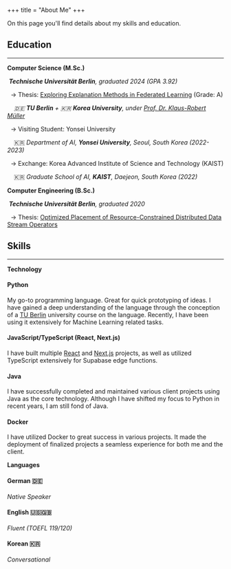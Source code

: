 +++
title = "About Me"
+++

On this page you'll find details about my skills and education.



## Education

---
**Computer Science (M.Sc.)**

 ***Technische Universität Berlin**, graduated 2024 (GPA 3.92)*

&nbsp;&nbsp;→ Thesis: [Exploring Explanation Methods in Federated Learning](https://drive.google.com/file/d/18LGnz6zePEwvBeh5bsp0ZpOH-PEr5kCD/view?usp=sharing) (Grade: A)

&nbsp;&nbsp;&nbsp;&nbsp;*🇩🇪 **TU Berlin** + 🇰🇷 **Korea University**, under [Prof. Dr. Klaus-Robert Müller](https://scholar.google.com/citations?user=jplQac8AAAAJ&hl=en)*

&nbsp;&nbsp;→ Visiting Student: Yonsei University

&nbsp;&nbsp;&nbsp;&nbsp;🇰🇷 *Department of AI, **Yonsei University**, Seoul, South Korea (2022-2023)*

&nbsp;&nbsp;→ Exchange: Korea Advanced Institute of Science and Technology (KAIST)

&nbsp;&nbsp;&nbsp;&nbsp;🇰🇷 *Graduate School of AI, **KAIST**, Daejeon, South Korea (2022)*


**Computer Engineering (B.Sc.)**

 ***Technische Universität Berlin**, graduated 2020*

&nbsp;&nbsp;→ Thesis: [Optimized Placement of Resource-Constrained Distributed Data Stream Operators](https://drive.google.com/file/d/13YAcCVQi8rAS0ZKKEmDcsae5soTmXbJX/view?usp=sharing)

## Skills

---
**Technology**
#### Python

My go-to programming language. Great for quick prototyping of ideas. I have gained a deep understanding of the language through the conception of a [TU Berlin](https://tu.berlin/) university course on the language. Recently, I have been using it extensively for Machine Learning related tasks.

#### JavaScript/TypeScript (React, Next.js)

I have built multiple [React](https://renderlab-inky.vercel.app/) and [Next.js](https://zendone.app/) projects, as well as utilized TypeScript extensively for Supabase edge functions.

#### Java

I have successfully completed and maintained various client projects using Java as the core technology. Although I have shifted my focus to Python in recent years, I am still fond of Java.

#### Docker

I have utilized Docker to great success in various projects. It made the deployment of finalized projects a seamless experience for both me and the client.

**Languages**

#### German 🇩🇪

*Native Speaker*

#### English 🇺🇸🇬🇧

*Fluent (TOEFL 119/120)*

#### Korean 🇰🇷

*Conversational*

